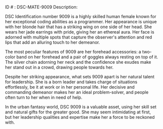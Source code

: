 ID # : DSC-MATE-9009
Description:

DSC Identification number 9009 is a highly skilled human female known for her exceptional coding abilities as a programmer. Her appearance is unique with her blonde hair that has a striking wing on one side of her head. She wears her jade earrings with pride, giving her an ethereal aura. Her face is adorned with multiple spots that capture the observer's attention and red lips that add an alluring touch to her demeanor.

The most peculiar features of 9009 are her forehead accessories: a two-color band on her forehead and a pair of goggles always resting on top of it. The silver chain adorning her neck and the confidence she exudes make her stand out in a crowd, drawing people towards her.

Despite her striking appearance, what sets 9009 apart is her natural talent for leadership. She is a born leader and takes charge of situations effortlessly, be it at work or in her personal life. Her decisive and commanding demeanor makes her an ideal problem-solver, and people often turn to her when in need of help.

In the urban fantasy world, DSC 9009 is a valuable asset, using her skill set and natural gifts for the greater good. She may seem intimidating at first, but her leadership qualities and expertise make her a force to be reckoned with.